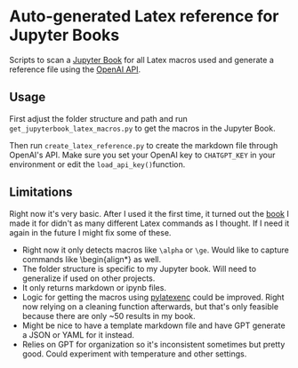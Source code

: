 # Auto-generated Latex reference for Jupyter Books

Scripts to scan a [Jupyter Book](https://jupyterbook.org/en/stable/intro.html) for all Latex macros used and generate a reference file using the [OpenAI API](https://platform.openai.com/docs/api-reference/introduction).

## Usage

First adjust the folder structure and path and run ```get_jupyterbook_latex_macros.py``` to get the macros in the Jupyter Book.

Then run ```create_latex_reference.py``` to create the markdown file through OpenAI's API. Make sure you set your OpenAI key to ```CHATGPT_KEY``` in your environment or edit the ```load_api_key()```function.

## Limitations

Right now it's very basic. After I used it the first time, it turned out the [book](https://areding.github.io/6420-pymc/intro.html) I made it for didn't as many different Latex commands as I thought. If I need it again in the future I might fix some of these.

- Right now it only detects macros like ```\alpha``` or ```\ge```. Would like to capture commands like \begin{align*} as well.
- The folder structure is specific to my Jupyter book. Will need to generalize if used on other projects.
- It only returns markdown or ipynb files.
- Logic for getting the macros using [pylatexenc](https://pylatexenc.readthedocs.io/en/latest/latexwalker) could be improved. Right now relying on a cleaning function afterwards, but that's only feasible because there are only ~50 results in my book.
- Might be nice to have a template markdown file and have GPT generate a JSON or YAML for it instead.
- Relies on GPT for organization so it's inconsistent sometimes but pretty good. Could experiment with temperature and other settings.

